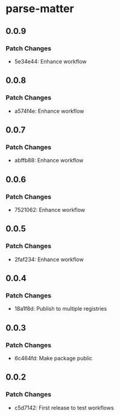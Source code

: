 # parse-matter

## 0.0.9

### Patch Changes

- 5e34e44: Enhance workflow

## 0.0.8

### Patch Changes

- a574f4e: Enhance workflow

## 0.0.7

### Patch Changes

- abffb88: Enhance workflow

## 0.0.6

### Patch Changes

- 7521062: Enhance workflow

## 0.0.5

### Patch Changes

- 2faf234: Enhance workflow

## 0.0.4

### Patch Changes

- 18a1f8d: Publish to multiple registries

## 0.0.3

### Patch Changes

- 6c464fd: Make package public

## 0.0.2

### Patch Changes

- c5d7142: First release to test workflows
